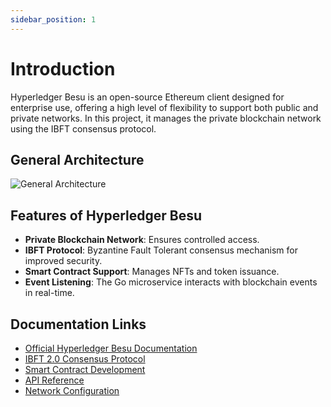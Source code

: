 ```yaml
---
sidebar_position: 1
---
```


# Introduction

Hyperledger Besu is an open-source Ethereum client designed for enterprise use, offering a high level of flexibility to support both public and private networks. In this project, it manages the private blockchain network using the IBFT consensus protocol.


## General Architecture
![General Architecture](https://github.com/renancorreadev/customer-rewards-blockchain/blob/develop/docs/images/BesuIBFT.png?raw=true)

## Features of Hyperledger Besu

- **Private Blockchain Network**: Ensures controlled access.
- **IBFT Protocol**: Byzantine Fault Tolerant consensus mechanism for improved security.
- **Smart Contract Support**: Manages NFTs and token issuance.
- **Event Listening**: The Go microservice interacts with blockchain events in real-time.

## Documentation Links

- [Official Hyperledger Besu Documentation](https://besu.hyperledger.org/en/stable/)
- [IBFT 2.0 Consensus Protocol](https://besu.hyperledger.org/en/stable/private-networks/how-to/configure/consensus/ibft/)
- [Smart Contract Development](https://besu.hyperledger.org/en/stable/private-networks/how-to/develop/smart-contracts/)
- [API Reference](https://besu.hyperledger.org/en/stable/public-networks/reference/api/)
- [Network Configuration](https://besu.hyperledger.org/en/stable/private-networks/how-to/configure/network-id/)


